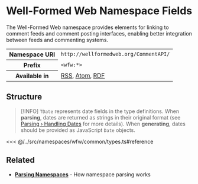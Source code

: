 # Well-Formed Web Namespace Fields

The Well-Formed Web namespace provides elements for linking to comment feeds and comment posting interfaces, enabling better integration between feeds and commenting systems.

<table>
  <tbody>
    <tr>
      <th>Namespace URI</th>
      <td><code>http://wellformedweb.org/CommentAPI/</code></td>
    </tr>
    <tr>
      <th>Prefix</th>
      <td><code>&lt;wfw:*&gt;</code></td>
    </tr>
    <tr>
      <th>Available in</th>
      <td>
        <a href="/reference/feeds/rss">RSS</a>,
        <a href="/reference/feeds/atom">Atom</a>,
        <a href="/reference/feeds/rdf">RDF</a>
      </td>
    </tr>
  </tbody>
</table>

## Structure

> [!INFO]
> `TDate` represents date fields in the type definitions. When **parsing**, dates are returned as strings in their original format (see [Parsing › Handling Dates](/parsing/dates) for more details). When **generating**, dates should be provided as JavaScript `Date` objects.

<<< @/../src/namespaces/wfw/common/types.ts#reference

## Related

- **[Parsing Namespaces](/parsing/namespaces)** - How namespace parsing works

